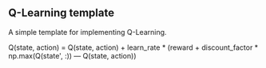 ## Q-Learning templateA simple template for implementing Q-Learning.Q(state, action) = Q(state, action) + learn_rate * (reward + discount_factor * np.max(Q(state', :)) — Q(state, action))